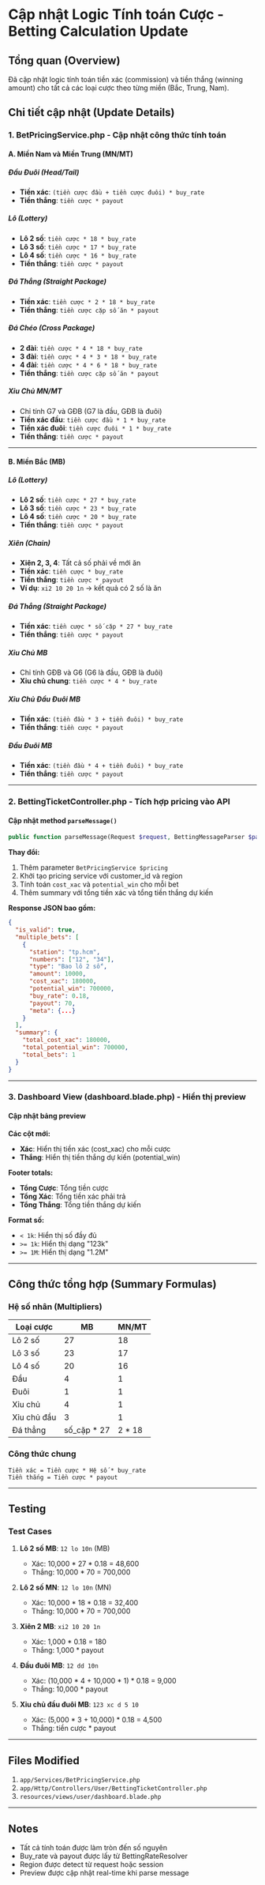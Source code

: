 # Cập nhật Logic Tính toán Cược - Betting Calculation Update

## Tổng quan (Overview)

Đã cập nhật logic tính toán tiền xác (commission) và tiền thắng (winning amount) cho tất cả các loại cược theo từng miền (Bắc, Trung, Nam).

## Chi tiết cập nhật (Update Details)

### 1. **BetPricingService.php** - Cập nhật công thức tính toán

#### A. Miền Nam và Miền Trung (MN/MT)

##### Đầu Đuôi (Head/Tail)
- **Tiền xác**: `(tiền cược đầu + tiền cược đuôi) * buy_rate`
- **Tiền thắng**: `tiền cược * payout`

##### Lô (Lottery)
- **Lô 2 số**: `tiền cược * 18 * buy_rate`
- **Lô 3 số**: `tiền cược * 17 * buy_rate`
- **Lô 4 số**: `tiền cược * 16 * buy_rate`
- **Tiền thắng**: `tiền cược * payout`

##### Đá Thẳng (Straight Package)
- **Tiền xác**: `tiền cược * 2 * 18 * buy_rate`
- **Tiền thắng**: `tiền cược cặp số ăn * payout`

##### Đá Chéo (Cross Package)
- **2 đài**: `tiền cược * 4 * 18 * buy_rate`
- **3 đài**: `tiền cược * 4 * 3 * 18 * buy_rate`
- **4 đài**: `tiền cược * 4 * 6 * 18 * buy_rate`
- **Tiền thắng**: `tiền cược cặp số ăn * payout`

##### Xỉu Chủ MN/MT
- Chỉ tính G7 và GĐB (G7 là đầu, GĐB là đuôi)
- **Tiền xác đầu**: `tiền cược đầu * 1 * buy_rate`
- **Tiền xác đuôi**: `tiền cược đuôi * 1 * buy_rate`
- **Tiền thắng**: `tiền cược * payout`

---

#### B. Miền Bắc (MB)

##### Lô (Lottery)
- **Lô 2 số**: `tiền cược * 27 * buy_rate`
- **Lô 3 số**: `tiền cược * 23 * buy_rate`
- **Lô 4 số**: `tiền cược * 20 * buy_rate`
- **Tiền thắng**: `tiền cược * payout`

##### Xiên (Chain)
- **Xiên 2, 3, 4**: Tất cả số phải về mới ăn
- **Tiền xác**: `tiền cược * buy_rate`
- **Tiền thắng**: `tiền cược * payout`
- **Ví dụ**: `xi2 10 20 1n` → kết quả có 2 số là ăn

##### Đá Thẳng (Straight Package)
- **Tiền xác**: `tiền cược * số cặp * 27 * buy_rate`
- **Tiền thắng**: `tiền cược * payout`

##### Xỉu Chủ MB
- Chỉ tính GĐB và G6 (G6 là đầu, GĐB là đuôi)
- **Xỉu chủ chung**: `tiền cược * 4 * buy_rate`

##### Xỉu Chủ Đầu Đuôi MB
- **Tiền xác**: `(tiền đầu * 3 + tiền đuôi) * buy_rate`
- **Tiền thắng**: `tiền cược * payout`

##### Đầu Đuôi MB
- **Tiền xác**: `(tiền đầu * 4 + tiền đuôi) * buy_rate`
- **Tiền thắng**: `tiền cược * payout`

---

### 2. **BettingTicketController.php** - Tích hợp pricing vào API

#### Cập nhật method `parseMessage()`

```php
public function parseMessage(Request $request, BettingMessageParser $parser, BetPricingService $pricing)
```

**Thay đổi:**
1. Thêm parameter `BetPricingService $pricing`
2. Khởi tạo pricing service với customer_id và region
3. Tính toán `cost_xac` và `potential_win` cho mỗi bet
4. Thêm summary với tổng tiền xác và tổng tiền thắng dự kiến

**Response JSON bao gồm:**
```json
{
  "is_valid": true,
  "multiple_bets": [
    {
      "station": "tp.hcm",
      "numbers": ["12", "34"],
      "type": "Bao lô 2 số",
      "amount": 10000,
      "cost_xac": 180000,
      "potential_win": 700000,
      "buy_rate": 0.18,
      "payout": 70,
      "meta": {...}
    }
  ],
  "summary": {
    "total_cost_xac": 180000,
    "total_potential_win": 700000,
    "total_bets": 1
  }
}
```

---

### 3. **Dashboard View (dashboard.blade.php)** - Hiển thị preview

#### Cập nhật bảng preview

**Các cột mới:**
- **Xác**: Hiển thị tiền xác (cost_xac) cho mỗi cược
- **Thắng**: Hiển thị tiền thắng dự kiến (potential_win)

**Footer totals:**
- **Tổng Cược**: Tổng tiền cược
- **Tổng Xác**: Tổng tiền xác phải trả
- **Tổng Thắng**: Tổng tiền thắng dự kiến

**Format số:**
- `< 1k`: Hiển thị số đầy đủ
- `>= 1k`: Hiển thị dạng "123k"
- `>= 1M`: Hiển thị dạng "1.2M"

---

## Công thức tổng hợp (Summary Formulas)

### Hệ số nhân (Multipliers)

| Loại cược | MB | MN/MT |
|-----------|----|----|
| Lô 2 số | 27 | 18 |
| Lô 3 số | 23 | 17 |
| Lô 4 số | 20 | 16 |
| Đầu | 4 | 1 |
| Đuôi | 1 | 1 |
| Xỉu chủ | 4 | 1 |
| Xỉu chủ đầu | 3 | 1 |
| Đá thẳng | số_cặp * 27 | 2 * 18 |

### Công thức chung

```
Tiền xác = Tiền cược * Hệ số * buy_rate
Tiền thắng = Tiền cược * payout
```

---

## Testing

### Test Cases

1. **Lô 2 số MB**: `12 lo 10n` (MB)
   - Xác: 10,000 * 27 * 0.18 = 48,600
   - Thắng: 10,000 * 70 = 700,000

2. **Lô 2 số MN**: `12 lo 10n` (MN)
   - Xác: 10,000 * 18 * 0.18 = 32,400
   - Thắng: 10,000 * 70 = 700,000

3. **Xiên 2 MB**: `xi2 10 20 1n`
   - Xác: 1,000 * 0.18 = 180
   - Thắng: 1,000 * payout

4. **Đầu đuôi MB**: `12 dd 10n`
   - Xác: (10,000 * 4 + 10,000 * 1) * 0.18 = 9,000
   - Thắng: 10,000 * payout

5. **Xỉu chủ đầu đuôi MB**: `123 xc d 5 10`
   - Xác: (5,000 * 3 + 10,000) * 0.18 = 4,500
   - Thắng: tiền cược * payout

---

## Files Modified

1. `app/Services/BetPricingService.php`
2. `app/Http/Controllers/User/BettingTicketController.php`
3. `resources/views/user/dashboard.blade.php`

---

## Notes

- Tất cả tính toán được làm tròn đến số nguyên
- Buy_rate và payout được lấy từ BettingRateResolver
- Region được detect từ request hoặc session
- Preview được cập nhật real-time khi parse message

